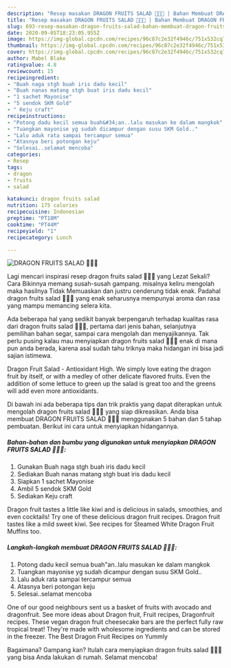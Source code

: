 ```yaml
---
description: "Resep masakan DRAGON FRUITS SALAD 🍍🧀🥛 | Bahan Membuat DRAGON FRUITS SALAD 🍍🧀🥛 Yang Bisa Manjain Lidah"
title: "Resep masakan DRAGON FRUITS SALAD 🍍🧀🥛 | Bahan Membuat DRAGON FRUITS SALAD 🍍🧀🥛 Yang Bisa Manjain Lidah"
slug: 693-resep-masakan-dragon-fruits-salad-bahan-membuat-dragon-fruits-salad-yang-bisa-manjain-lidah
date: 2020-09-05T18:23:05.955Z
image: https://img-global.cpcdn.com/recipes/96c87c2e32f4946c/751x532cq70/dragon-fruits-salad-🍍🧀🥛-foto-resep-utama.jpg
thumbnail: https://img-global.cpcdn.com/recipes/96c87c2e32f4946c/751x532cq70/dragon-fruits-salad-🍍🧀🥛-foto-resep-utama.jpg
cover: https://img-global.cpcdn.com/recipes/96c87c2e32f4946c/751x532cq70/dragon-fruits-salad-🍍🧀🥛-foto-resep-utama.jpg
author: Mabel Blake
ratingvalue: 4.8
reviewcount: 15
recipeingredient:
- "Buah naga stgh buah iris dadu kecil"
- "Buah nanas matang stgh buat iris dadu kecil"
- "1 sachet Mayonise"
- "5 sendok SKM Gold"
- " Keju craft"
recipeinstructions:
- "Potong dadu kecil semua buah&#34;an..lalu masukan ke dalam mangkok"
- "Tuangkan mayonise yg sudah dicampur dengan susu SKM Gold.."
- "Lalu aduk rata sampai tercampur semua"
- "Atasnya beri potongan keju"
- "Selesai..selamat mencoba"
categories:
- Resep
tags:
- dragon
- fruits
- salad

katakunci: dragon fruits salad 
nutrition: 175 calories
recipecuisine: Indonesian
preptime: "PT18M"
cooktime: "PT44M"
recipeyield: "1"
recipecategory: Lunch

---
```



![DRAGON FRUITS SALAD 🍍🧀🥛](https://img-global.cpcdn.com/recipes/96c87c2e32f4946c/751x532cq70/dragon-fruits-salad-🍍🧀🥛-foto-resep-utama.jpg)

Lagi mencari inspirasi resep dragon fruits salad 🍍🧀🥛 yang Lezat Sekali? Cara Bikinnya memang susah-susah gampang. misalnya keliru mengolah maka hasilnya Tidak Memuaskan dan justru cenderung tidak enak. Padahal dragon fruits salad 🍍🧀🥛 yang enak seharusnya mempunyai aroma dan rasa yang mampu memancing selera kita.

Ada beberapa hal yang sedikit banyak berpengaruh terhadap kualitas rasa dari dragon fruits salad 🍍🧀🥛, pertama dari jenis bahan, selanjutnya pemilihan bahan segar, sampai cara mengolah dan menyajikannya. Tak perlu pusing kalau mau menyiapkan dragon fruits salad 🍍🧀🥛 enak di mana pun anda berada, karena asal sudah tahu triknya maka hidangan ini bisa jadi sajian istimewa.

Dragon Fruit Salad - Antioxidant High. We simply love eating the dragon fruit by itself, or with a medley of other delicate flavored fruits. Even the addition of some lettuce to green up the salad is great too and the greens will add even more antioxidants.


Di bawah ini ada beberapa tips dan trik praktis yang dapat diterapkan untuk mengolah dragon fruits salad 🍍🧀🥛 yang siap dikreasikan. Anda bisa membuat DRAGON FRUITS SALAD 🍍🧀🥛 menggunakan 5 bahan dan 5 tahap pembuatan. Berikut ini cara untuk menyiapkan hidangannya.

<!--inarticleads1-->

##### Bahan-bahan dan bumbu yang digunakan untuk menyiapkan DRAGON FRUITS SALAD 🍍🧀🥛:

1. Gunakan Buah naga stgh buah iris dadu kecil
1. Sediakan Buah nanas matang stgh buat iris dadu kecil
1. Siapkan 1 sachet Mayonise
1. Ambil 5 sendok SKM Gold
1. Sediakan  Keju craft


Dragon fruit tastes a little like kiwi and is delicious in salads, smoothies, and even cocktails! Try one of these delicious dragon fruit recipes. Dragon fruit tastes like a mild sweet kiwi. See recipes for Steamed White Dragon Fruit Muffins too. 

<!--inarticleads2-->

##### Langkah-langkah membuat DRAGON FRUITS SALAD 🍍🧀🥛:

1. Potong dadu kecil semua buah&#34;an..lalu masukan ke dalam mangkok
1. Tuangkan mayonise yg sudah dicampur dengan susu SKM Gold..
1. Lalu aduk rata sampai tercampur semua
1. Atasnya beri potongan keju
1. Selesai..selamat mencoba


One of our good neighbours sent us a basket of fruits with avocado and dragonfruit. See more ideas about Dragon fruit, Fruit recipes, Dragonfruit recipes. These vegan dragon fruit cheesecake bars are the perfect fully raw tropical treat! They&#39;re made with wholesome ingredients and can be stored in the freezer. The Best Dragon Fruit Recipes on Yummly 

Bagaimana? Gampang kan? Itulah cara menyiapkan dragon fruits salad 🍍🧀🥛 yang bisa Anda lakukan di rumah. Selamat mencoba!
